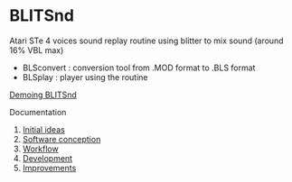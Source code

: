 # BLITSnd

Atari STe 4 voices sound replay routine using blitter to mix sound (around 16% VBL max)

* BLSconvert : conversion tool from .MOD format to .BLS format
* BLSplay : player using the routine

[Demoing BLITSnd](https://youtu.be/Xc0zv4YFitI)

Documentation

1. [Initial ideas](BLITSnd_1.md)
2. [Software conception](BLITSnd_2.md)
3. [Workflow](BLITSnd_3.md)
4. [Development](BLITSnd_4.md)
5. [Improvements](BLITSnd_5.md)
